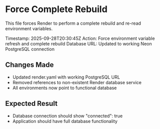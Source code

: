 # Force Complete Rebuild

This file forces Render to perform a complete rebuild and re-read environment variables.

Timestamp: 2025-09-28T20:30:45Z
Action: Force environment variable refresh and complete rebuild
Database URL: Updated to working Neon PostgreSQL connection

## Changes Made

- Updated render.yaml with working PostgreSQL URL
- Removed references to non-existent Render database service
- All environments now point to functional database

## Expected Result

- Database connection should show "connected": true
- Application should have full database functionality
